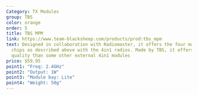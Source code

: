 ```yaml
---
Category: TX Modules
group: TBS
color: orange
order: 5
title: TBS MPM
link: https://www.team-blacksheep.com/products/prod:tbs_mpm
text: Designed in collaboration with Radiomaster, it offers the four main RF
  chips as described above with the 4in1 radios. Made by TBS, it offers higher
  quality than some other external 4in1 modules
price: $59.95
point1: "Freq: 2.4GHz"
point2: "Output: 1W"
point3: "Module bay: Lite"
point4: "Weight: 50g"
---
```

